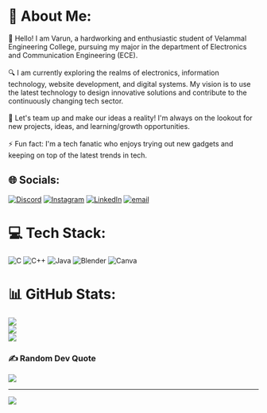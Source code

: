 # 💫 About Me:
👋 Hello! I am Varun, a hardworking and enthusiastic student of Velammal Engineering College, pursuing my major in the department of Electronics and Communication Engineering (ECE).<br><br>🔍 I am currently exploring the realms of electronics, information technology, website development, and digital systems. My vision is to use the latest technology to design innovative solutions and contribute to the continuously changing tech sector.<br><br>💬 Let's team up and make our ideas a reality! I'm always on the lookout for new projects, ideas, and learning/growth opportunities.<br><br>⚡ Fun fact: I'm a tech fanatic who enjoys trying out new gadgets and keeping on top of the latest trends in tech.


## 🌐 Socials:
[![Discord](https://img.shields.io/badge/Discord-%237289DA.svg?logo=discord&logoColor=white)](https://discord.gg/steb2685) [![Instagram](https://img.shields.io/badge/Instagram-%23E4405F.svg?logo=Instagram&logoColor=white)](https://instagram.com/Varun_k_kumar)   [![LinkedIn](https://img.shields.io/badge/LinkedIn-%230077B5.svg?logo=linkedin&logoColor=white)](https://linkedin.com/in/Varun-k-kumar2004) [![email](https://img.shields.io/badge/Email-D14836?logo=gmail&logoColor=white)](mailto:Varunkausal2004@gmail.com) 

# 💻 Tech Stack:
![C](https://img.shields.io/badge/c-%2300599C.svg?style=for-the-badge&logo=c&logoColor=white) ![C++](https://img.shields.io/badge/c++-%2300599C.svg?style=for-the-badge&logo=c%2B%2B&logoColor=white) ![Java](https://img.shields.io/badge/java-%23ED8B00.svg?style=for-the-badge&logo=openjdk&logoColor=white) ![Blender](https://img.shields.io/badge/blender-%23F5792A.svg?style=for-the-badge&logo=blender&logoColor=white) ![Canva](https://img.shields.io/badge/Canva-%2300C4CC.svg?style=for-the-badge&logo=Canva&logoColor=white)
# 📊 GitHub Stats:
![](https://github-readme-stats.vercel.app/api?username=Varunkkumar&theme=dark&hide_border=false&include_all_commits=false&count_private=false)<br/>
![](https://nirzak-streak-stats.vercel.app/?user=Varunkkumar&theme=dark&hide_border=false)<br/>
![](https://github-readme-stats.vercel.app/api/top-langs/?username=Varunkkumar&theme=dark&hide_border=false&include_all_commits=false&count_private=false&layout=compact)

### ✍️ Random Dev Quote
![](https://quotes-github-readme.vercel.app/api?type=horizontal&theme=radical)

---
[![](https://visitcount.itsvg.in/api?id=Varunkkumar&icon=1&color=1)](https://visitcount.itsvg.in)

<!-- Proudly created with GPRM ( https://gprm.itsvg.in ) -->
